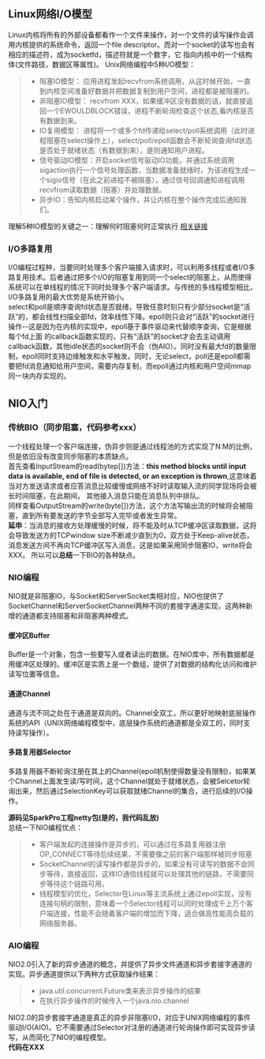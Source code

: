 
## Linux网络I/O模型
Linux内核将所有的外部设备都看作一个文件来操作，对一个文件的读写操作会调用内核提供的系统命令，返回一个file descriptor。而对一个socket的读写也会有相应的描述符，成为socketfd，描述符就是一个数字，它
指向内核中的一个结构体(文件路径，数据区等属性)。
Unix网络编程中5种I/O模型：
>* 阻塞IO模型： 应用进程发起recvfrom系统调用，从这时候开始，一直到内核空间准备好数据并把数据复制到用户空间，进程都是被阻塞的。
>* 非阻塞IO模型： recvfrom XXX，如果缓冲区没有数据的话，就直接返回一个EWOULDBLOCK错误，进程不断轮询检查这个状态,看内核是否有数据到来。
>* IO复用模型： 进程将一个或多个fd传递给select/poll系统调用（此时进程阻塞在select操作上），select/poll/epoll函数会不断轮询查询fd状态是否处于就绪状态（有数据到来），是则通知用户进程。
>* 信号驱动IO模型：开启socket信号驱动IO功能，并通过系统调用sigaction执行一个信号处理函数，当数据准备就绪时，为该进程生成一个sigio信号（在此之前进程不被阻塞），通过信号回调通知进程调用recvfrom读取数据（阻塞）并处理数据。
>* 异步IO：告知内核启动某个操作，并让内核在整个操作完成后通知我们。
 
理解5种IO模型的关键之一：理解何时阻塞何时正常执行
[相关链接](https://blog.csdn.net/fgf00/article/details/52793739)

### I/O多路复用
I/O编程过程种，当要同时处理多个客户端接入请求时，可以利用多线程或者I/O多路复用技术。后者通过把多个I/O的阻塞复用到同一个select的阻塞上，从而使得系统可以在单线程的情况下同时处理多个客户端请求。与传统的多线程模型相比，I/O多路复用的最大优势是系统开销小。  
select和poll是顺序查询fd状态是否就绪，导致任意时刻只有少部分socket是“活跃”的，都会线性扫描全部fd，效率线性下降。epoll则只会对“活跃”的socket进行操作--这是因为在内核的实现中，epoll基于事件驱动来代替顺序查询，它是根据每个fd上面
的callback函数实现的，只有“活跃”的socket才会去主动调用callback函数，其他idle状态的socket则不会（伪AIO）。同时没有最大fd的数量限制，epoll同时支持边缘触发和水平触发。同时，无论select，poll还是epoll都需要把fd消息通知给用户空间，需要内存复制，而epoll通过内核和用户空间mmap同一块内存实现的。   

## NIO入门
### 传统BIO（同步阻塞，代码参考xxx）
一个线程处理一个客户端连接，伪异步则是通过线程池的方式实现了N:M的比例，但是依旧没有改变同步阻塞的本质缺点。   
首先查看InputStream的read(bytep[])方法：**this method blocks until input data is available, end of file is detected, or an exception is thrown**,这意味着当对方发送请求或者应答消息比较缓慢或网络不好时读取输入流的同学现场将会被长时间阻塞，在此期间，
其他接入消息只能在消息队列中排队。   
同样查看OutputStream的write(byte[])方法，这个方法写输出流的时候将会被阻塞，直到所有要发送的字节全部写入完毕或者发生异常。  
**延申**：当消息的接收方处理缓慢的时候，将不能及时从TCP缓冲区读取数据，这将会导致发送方的TCPwindow size不断减少直到为0，双方处于Keep-alive状态，消息发送方间不再向TCP缓冲区写入消息，这是如果采用同步阻塞IO，write将会XXX。
所以可以**总结**一下BIO的各种缺点。   

### NIO编程
NIO就是非阻塞IO，与Socket和ServerSocket类相对应，NIO也提供了SocketChannel和ServerSocketChannel两种不同的套接字通道实现，这两种新增的通道都支持阻塞和非阻塞两种模式。  
#### 缓冲区Buffer
Buffer是一个对象，包含一些要写入或者读出的数据。在NIO库中，所有数据都是用缓冲区处理的。缓冲区是实质上是一个数组，提供了对数据的结构化访问和维护读写位置等信息。
#### 通道Channel
通道与流不同之处在于通道是双向的。Channel全双工，所以更好地映射底层操作系统的API（UNIX网络编程模型中，底层操作系统的通道都是全双工的，同时支持读写操作）。
#### 多路复用器Selector
多路复用器不断轮询注册在其上的Channel(epoll机制使得数量没有限制)，如果某个Channel上面发生读/写时间，这个Channel就处于就绪状态，会被Selcetor轮询出来，然后通过SelectionKey可以获取就绪Channel的集合，进行后续的I/O操作。

**源码见SparkPro工程netty包(是的，我代码乱放)**    
总结一下NIO编程优点：
>* 客户端发起的连接操作是异步的，可以通过在多路复用器注册OP_CONNECT等待后续结果，不需要像之前的客户端那样被同步阻塞
>* SocketChannel的读写操作都是异步的，如果没有可读写的数据不会同步等待，直接返回，这样IO通信线程就可以处理其他的链路，不需要同步等待这个链路可用。
>* 线程模型的优化，Selector在Linux等主流系统上通过epoll实现，没有连接句柄的限制，意味着一个Selector线程可以同时处理成千上万个客户端连接，性能不会随着客户端的增加而下降，适合做高性能高负载的网络服务器。

### AIO编程
NIO2.0引入了新的异步通道的概念，并提供了异步文件通道和异步套接字通道的实现。异步通道提供以下两种方式获取操作结果：
> * java.util.concurrent.Future类来表示异步操作的结果
> * 在执行异步操作的时候传入一个java.nio.channel

NIO2.0的异步套接字通道是真正的异步非阻塞I/O，对应于UNIX网络编程的事件驱动I/O(AIO)。它不需要通过Selector对注册的通道进行轮询操作即可实现异步读写，从而简化了NIO的编程模型。   
**代码在XXX**